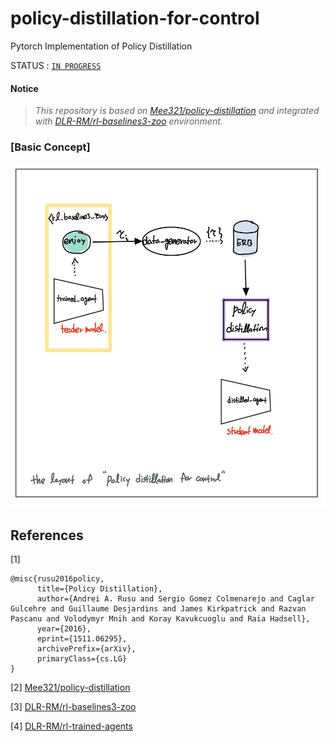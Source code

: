 # policy-distillation-for-control

Pytorch Implementation of Policy Distillation



STATUS : [`IN PROGRESS`]()



#### Notice

> *This repository is based on [Mee321/policy-distillation](https://github.com/Mee321/policy-distillation) and integrated with [DLR-RM/rl-baselines3-zoo](https://github.com/DLR-RM/rl-baselines3-zoo) environment.*



### [Basic Concept]

<img src="concept.jpg" height="550">



## References

[1] 

```
@misc{rusu2016policy,
      title={Policy Distillation}, 
      author={Andrei A. Rusu and Sergio Gomez Colmenarejo and Caglar Gulcehre and Guillaume Desjardins and James Kirkpatrick and Razvan Pascanu and Volodymyr Mnih and Koray Kavukcuoglu and Raia Hadsell},
      year={2016},
      eprint={1511.06295},
      archivePrefix={arXiv},
      primaryClass={cs.LG}
}
```



[2] [Mee321/policy-distillation](https://github.com/Mee321/policy-distillation)

[3] [DLR-RM/rl-baselines3-zoo](https://github.com/DLR-RM/rl-baselines3-zoo)

[4] [DLR-RM/rl-trained-agents](https://github.com/DLR-RM/rl-trained-agents)

